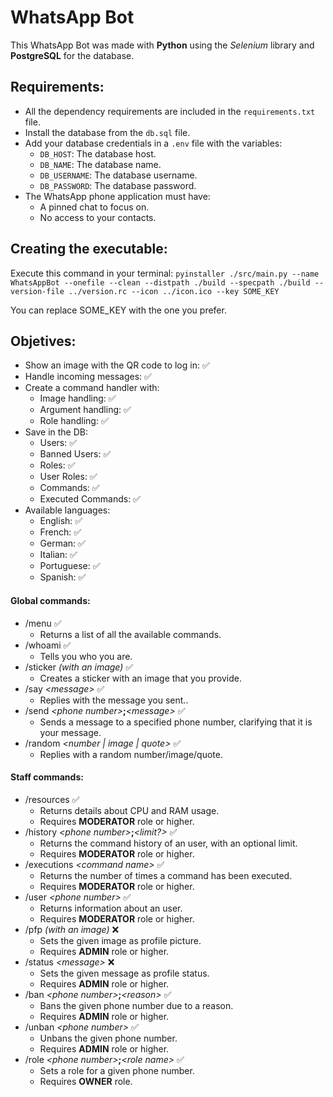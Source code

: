 # WhatsApp Bot

This WhatsApp Bot was made with **Python** using the _Selenium_ library and **PostgreSQL** for the database.

## Requirements:

-   All the dependency requirements are included in the `requirements.txt` file.
-   Install the database from the `db.sql` file.
-   Add your database credentials in a `.env` file with the variables:
    -   `DB_HOST`: The database host.
    -   `DB_NAME`: The database name.
    -   `DB_USERNAME`: The database username.
    -   `DB_PASSWORD`: The database password.
-   The WhatsApp phone application must have:
    -   A pinned chat to focus on.
    -   No access to your contacts.

## Creating the executable:

Execute this command in your terminal:
`pyinstaller ./src/main.py --name WhatsAppBot --onefile --clean --distpath ./build --specpath ./build --version-file ../version.rc --icon ../icon.ico --key SOME_KEY`

You can replace SOME_KEY with the one you prefer.

## Objetives:

-   Show an image with the QR code to log in: ✅
-   Handle incoming messages: ✅
-   Create a command handler with:
    -   Image handling: ✅
    -   Argument handling: ✅
    -   Role handling: ✅
-   Save in the DB:
    -   Users: ✅
    -   Banned Users: ✅
    -   Roles: ✅
    -   User Roles: ✅
    -   Commands: ✅
    -   Executed Commands: ✅
-   Available languages:
    -   English: ✅
    -   French: ✅
    -   German: ✅
    -   Italian: ✅
    -   Portuguese: ✅
    -   Spanish: ✅

#### Global commands:

-   /menu ✅
    -   Returns a list of all the available commands.
-   /whoami ✅
    -   Tells you who you are.
-   /sticker _(with an image)_ ✅
    -   Creates a sticker with an image that you provide.
-   /say _\<message>_ ✅
    -   Replies with the message you sent..
-   /send _\<phone number>_**;**_\<message>_ ✅
    -   Sends a message to a specified phone number, clarifying that it is your message.
-   /random _\<number | image | quote>_ ✅
    -   Replies with a random number/image/quote.

#### Staff commands:

-   /resources ✅
    -   Returns details about CPU and RAM usage.
    -   Requires **MODERATOR** role or higher.
-   /history _\<phone number>_**;**_\<limit?>_ ✅
    -   Returns the command history of an user, with an optional limit.
    -   Requires **MODERATOR** role or higher.
-   /executions _\<command name>_ ✅
    -   Returns the number of times a command has been executed.
    -   Requires **MODERATOR** role or higher.
-   /user _\<phone number>_ ✅
    -   Returns information about an user.
    -   Requires **MODERATOR** role or higher.
-   /pfp _(with an image)_ ❌
    -   Sets the given image as profile picture.
    -   Requires **ADMIN** role or higher.
-   /status _\<message>_ ❌
    -   Sets the given message as profile status.
    -   Requires **ADMIN** role or higher.
-   /ban _\<phone number>_**;**_\<reason>_ ✅
    -   Bans the given phone number due to a reason.
    -   Requires **ADMIN** role or higher.
-   /unban _\<phone number>_ ✅
    -   Unbans the given phone number.
    -   Requires **ADMIN** role or higher.
-   /role _\<phone number>_**;**_\<role name>_ ✅
    -   Sets a role for a given phone number.
    -   Requires **OWNER** role.
